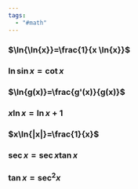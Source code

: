 ```yaml
---
tags:
  - "#math"
---
```

### $\ln{\ln{x}}=\frac{1}{x \ln{x}}$
### $\ln{\sin{x}}=\cot{x}$
### $\ln{g(x)}=\frac{g'(x)}{g(x)}$
### $x\ln{x}=\ln{x}+1$
### $x\ln{|x|}=\frac{1}{x}$
### $\sec{x}=\sec{x}\tan{x}$
### $\tan{x}=\sec^2{x}$
